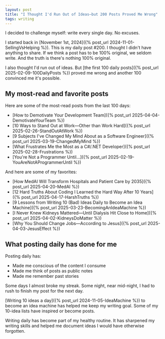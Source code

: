 ```yaml
---
layout: post
title: "I Thought I'd Run Out of Ideas—but 200 Posts Proved Me Wrong"
tags: writing
---
```


I decided to challenge myself: write every single day. No excuses.

I started back in [November 1st, 2024]({% post_url 2024-11-01-SellingVsHelping %}). This is my daily post #200. I thought I didn't have anything to share. If we think a post has to be 100% original, we seldom write. And the truth is there's nothing 100% original.

I also thought I'd run out of ideas. But [the first 100 daily posts]({% post_url 2025-02-09-100DailyPosts %}) proved me wrong and another 100 convinced me it's possible.

## My most-read and favorite posts

Here are some of the most-read posts from the last 100 days:
* [How to Demotivate Your Development Team]({% post_url 2025-04-04-DemotivateYourTeam %})
* [10 Ways to Stand Out at Work—Other than Work Hard]({% post_url 2025-02-26-StandOutAtWork %})
* [9 Subjects I've Changed My Mind About as a Software Engineer]({% post_url 2025-03-19-ChangedMyMind %})
* [What Frustrates Me the Most as a C#/.NET Developer]({% post_url 2025-02-28-Frustrations %})
* [You're Not a Programmer Until...]({% post_url 2025-02-19-YouAreNotAProgrammerUntil %})

And here are some of my favorites:
* [How MedAI Will Transform Hospitals and Patient Care by 2035]({% post_url 2025-04-20-MedAI %})
* [12 Hard Truths About Coding I Learned the Hard Way After 10 Years]({% post_url 2025-04-17-HarshTruths %})
* [9 Lessons from Writing 10 (Bad) Ideas Daily to Become an Idea Machine]({% post_url 2025-03-23-BecomingAnIdeaMachine %})	
* [I Never Knew Kidneys Mattered—Until Dialysis Hit Close to Home]({% post_url 2025-04-02-KidneysDoMatter %})
* [Why You Should Change Jobs—According to Jesus]({% post_url 2025-04-03-JesusEffect %})

## What posting daily has done for me

Posting daily has:
* Made me conscious of the content I consume
* Made me think of posts as public notes
* Made me remember past stories

Some days I almost broke my streak. Some night, near mid-night, I had to rush to finish my post for the next day.

[Writing 10 ideas a day]({% post_url 2024-11-05-IdeaMachine %}) to become an idea machine has helped me keep my writing goal. Some of my 10-idea lists have inspired or become posts.

Writing daily has become part of my healthy routine. It has sharpened my writing skills and helped me document ideas I would have otherwise forgotten.
